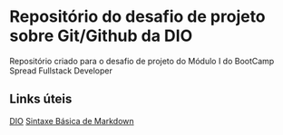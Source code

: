 # Repositório do desafio de projeto sobre Git/Github da DIO
Repositório criado para o desafio de projeto do Módulo I do BootCamp Spread Fullstack Developer

## Links úteis
[DIO](https://www.dio.me/)
[Sintaxe Básica de Markdown](https://www.markdownguide.org/basic-syntax/)